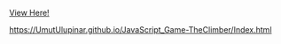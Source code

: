 
[View Here!](https://clgnmmr.github.io/html_css_work/blob/master/day2_/deneme2.html)

https://UmutUlupinar.github.io/JavaScript_Game-TheClimber/Index.html

